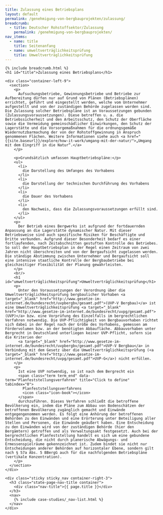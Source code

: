 ```yaml
---
title: Zulassung eines Betriebsplans
layout: default
permalink: /genehmigung-von-bergbauprojekten/zulassung/
breadcrumb:
  - title: Deutscher Rohstoffsektor/Zulassung
    permalink: /genehmigung-von-bergbauprojekten/
nav_items:
  - name: title
    title: Seitenanfang
  - name: umweltverträglichkeitsprüfung
    title: Umweltverträglichkeitsprüfung
---
```


<link rel="stylesheet" type="text/css" href="{{ site.baseurl_root }}/css/slick-theme.css"/>
<link rel="stylesheet" type="text/css" href="//cdn.jsdelivr.net/jquery.slick/1.6.0/slick.css"/>

<main class="container-page-wrapper layout-state-pages">
  <section class="container" style="position: relative;">

    {% include breadcrumb.html %}
    <h1 id="title">Zulassung eines Betriebsplans</h1>

    <div class="container-left-9">
      <section>
        <p>
          Aufsuchungsbetriebe, Gewinnungsbetriebe und Betriebe zur Aufbereitung dürfen nur auf Grund von Plänen (Betriebsplänen) errichtet, geführt und eingestellt werden, welche vom Unternehmer aufgestellt und von der zuständigen Behörde zugelassen worden sind. Die Zulassung solcher Betriebspläne ist an Voraussetzungen gebunden (Zulassungsvoraussetzungen). Diese betreffen u. a. die Betriebssicherheit und den Arbeitsschutz, den Schutz der Oberfläche sowie die Vermeidung gemeinschädlicher Einwirkungen, den Schutz der Lagerstätte und die Vorsorgemaßnahmen für die ordnungsgemäße Wiedernutzbarmachung der von der Rohstoffgewinnung in Anspruch genommenen Flächen. Weitere Informationen siehe auch <a href="{{site.baseurl}}/explore/how-it-work/umgang-mit-der-natur/">„Umgang mit dem Eingriff in die Natur“.</a>
        </p>

        <p>Grundsätzlich umfassen Hauptbetriebspläne:</p>
        <ul>
          <li>
            die Darstellung des Umfanges des Vorhabens
          </li>
          <li>
            die Darstellung der technischen Durchführung des Vorhabens
          </li>
          <li>
            die Dauer des Vorhabens
          </li>
          <li>
            den Nachweis, dass die Zulassungsvoraussetzungen erfüllt sind.
          </li>
        </ul>
        <p>
          Der Betrieb eines Bergwerks ist aufgrund der fortdauernden Anpassung an die Lagerstätte dynamischer Natur. Mit dieser Betriebsweise sind auch spezifische Risiken für Beschäftigte und Dritte verbunden. Aufgrund dieser Besonderheit bedarf es einer fortlaufenden, nach Zeitabschnitten gestuften Kontrolle des Betriebes. So soll der Hauptbetriebsplan in der Regel einen Zeitraum von zwei Jahren nicht überschreiten und von der Bergaufsicht zugelassen werden. Die ständige Abstimmung zwischen Unternehmer und Bergaufsicht soll eine intensive staatliche Kontrolle der Bergbaubetriebe bei gleichzeitiger Flexibilität der Planung gewährleisten.
        </p>
        <br/>
        <h1 id="umweltverträglichkeitsprüfung">Umweltverträglichkeitsprüfung</h1>
        <p>
          Unter den Voraussetzungen der Verordnung über die Umweltverträglichkeitsprüfung bergbaulicher Vorhaben <a target="_blank" href="http://www.gesetze-im-internet.de/bundesrecht/uvpbergbv/gesamt.pdf">(UVP-V Bergbau)</a> ist eine Umweltverträglichkeitsprüfung <a target="_blank" href="http://www.gesetze-im-internet.de/bundesrecht/uvpg/gesamt.pdf">(UVP)</a> bzw. eine Vorprüfung des Einzelfalls im bergrechtlichen Verfahren notwendig. Die UVP-Pflichtigkeit von Bergbauvorhaben richtet sich dabei in der Regel nach der Größe des Vorhabens, gemessen am Fördervolumen bzw. an der benötigten Abbaufläche. Abbauvorhaben unter Bergrecht in Deutschland unterliegen keiner UVP-Pflicht, sofern sie die Kriterien der
          <a target="_blank" href="http://www.gesetze-im-internet.de/bundesrecht/uvpbergbv/gesamt.pdf">UVP-V Bergbau</a> in Verbindung mit dem Gesetz über die Umweltverträglichkeitsprüfung (<a target="_blank" href="http://www.gesetze-im-internet.de/bundesrecht/uvpg/gesamt.pdf">UVP-G</a>) nicht erfüllen.
        </p>
        <p>
          Ist eine UVP notwendig, so ist nach dem Bergrecht ein
          <span class="term term_end" data-term="Planfeststellungsverfahren" title="Click to define" tabindex="0">
            Planfeststellungsverfahrens
            <icon class="icon-book"></icon>
          </span>
          durchzuführen. Dieses Verfahren schließt die betroffene Bevölkerung ein, indem die Pläne zum Abbau von Bodenschätzen der betroffenen Bevölkerung zugänglich gemacht und Einwände entgegengenommen werden. Es folgt eine Anhörung der betroffenen Behörden zu den Einwänden und eine Erörterung unter Beteiligung aller Stellen und Personen, die Einwände geäußert haben. Eine Entscheidung zu den Einwänden wird von der zuständigen Behörde (hier den Bergämtern) getroffen und als Verwaltungsakt festgesetzt. Auch bei der bergrechtlichen Planfeststellung handelt es sich um eine gebundene Entscheidung, die nicht durch planerische Abwägungs- und Ermessenspielräume gekennzeichnet ist. Zudem bindet sie nicht nur Entscheidungen anderer Behörden auf horizontaler Ebene, sondern gilt nach § 57a Abs. 5 BBergG auch für die nachfolgenden Betriebspläne (vertikale Konzentration).
        </p>
      </section>
    </div>

    <div class="sticky sticky_nav container-right-3">
      <h3 class="state-page-nav-title container">
        <div class="nav-title">{{ page.title }}</div>
      </h3>
      <nav>
        {% include case-studies/_nav-list.html %}
      </nav>
    </div>
  </section>
</main>

<script src="https://ajax.googleapis.com/ajax/libs/jquery/1.12.4/jquery.min.js"></script>
<script type="text/javascript" src="//cdn.jsdelivr.net/jquery.slick/1.6.0/slick.min.js"></script>
<script type="text/javascript" src="{{ site.baseurl_root }}/js/lib/static.min.js" charset="utf-8"></script>

<script type="text/javascript">
    $(document).ready(function(){
      $('.fakten_salze').slick({
        dots: true,
        speed: 500
      });
    });
</script>
